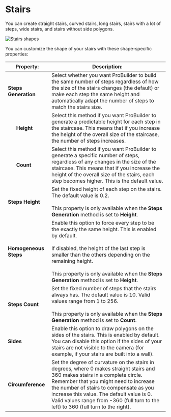 # Stairs

You can create straight stairs, curved stairs, long stairs, stairs with a lot of steps, wide stairs, and stairs without side polygons.

![Stairs shapes](images/shape-tool_stair.png)

You can customize the shape of your stairs with these shape-specific properties:

<!--


| **Property:** | **Description:** |
| :--- | :--- |
| __Steps Generation__ | Select how you want ProBuilder to build steps:<br /><br />- Select the **Height** method if you want ProBuilder to generate a predictable height for each step in the staircase. This means that if you increase the height of the overall size of the staircase, the number of of steps increases.<br />- Select the **Count** method if you want ProBuilder to generate a specific number of steps, regardless of any changes in the size of the staircase. This means that if you increase the height of the overall size of the stairs, each step becomes higher.<br /><br />The default value is the **Count** method. |
| __Steps Height__ | Set the fixed height of each step on the stairs. The default value is 0.2. <br /><br />This property is only available when the **Steps Generation** method is set to **Height**. |
| __Homogeneous Steps__ | Enable this option to force every step to be the exactly the same height. This is enabled by default.<br /><br />This property is only available when the **Steps Generation** method is set to **Height**. |
| __Steps Count__ | Set the fixed number of steps that the stairs always has. The default value is 10. Valid values range from 1 to 256.<br /><br />This property is only available when the **Steps Generation** method is set to **Count**. |
| __Sides__ | Enable this option to draw polygons on the sides of the stairs. This is enabled by default. You can disable this option if the sides of your stairs are not visible to the Camera (for example, if your stairs are built into a wall). |
| __Circumference__ | Set the degree of curvature on the stairs in degrees, where 0 makes straight stairs and 360 makes stairs in a complete circle. Remember that you might need to increase the number of stairs to compensate as you increase this value. The default value is 0. Valid values range from 0 to 360. |

-->



<table>
<thead>
<tr>
<th colspan="2"><strong>Property:</strong></th>
<th><strong>Description:</strong></th>
</tr>
</thead>
<tbody>
<tr>
<td colspan="2"><strong>Steps Generation</strong></td>
<td>Select whether you want ProBuilder to build the same number of steps regardless of how the size of the stairs changes (the default) or make each step the same height and automatically adapt the number of steps to match the stairs size.</td>
</tr>
<tr>
<td></td>
<td><strong>Height</strong></td>
<td>Select this method if you want ProBuilder to generate a predictable height for each step in the staircase. This means that if you increase the height of the overall size of the staircase, the number of steps increases.</td>
</tr>
<tr>
<td></td>
<td><strong>Count</strong></td>
<td>Select this method if you want ProBuilder to generate a specific number of steps, regardless of any changes in the size of the staircase. This means that if you increase the height of the overall size of the stairs, each step becomes higher. This is the default value.</td>
</tr>
<tr>
<td colspan="2"><strong>Steps Height</strong></td>
<td>Set the fixed height of each step on the stairs. The default value is 0.2. <br /><br />This property is only available when the <strong>Steps Generation</strong> method is set to <strong>Height</strong>.</td>
</tr>
<tr>
<td colspan="2"><strong>Homogeneous Steps</strong></td>
<td>Enable this option to force every step to be the exactly the same height. This is enabled by default.<br /><br />If disabled, the height of the last step is smaller than the others depending on the remaining height.<br /><br />This property is only available when the <strong>Steps Generation</strong> method is set to <strong>Height</strong>.</td>
</tr>
<tr>
<td colspan="2"><strong>Steps Count</strong></td>
<td>Set the fixed number of steps that the stairs always has. The default value is 10. Valid values range from 1 to 256.<br /><br />This property is only available when the <strong>Steps Generation</strong> method is set to <strong>Count</strong>.</td>
</tr>
<tr>
<td colspan="2"><strong>Sides</strong></td>
<td>Enable this option to draw polygons on the sides of the stairs. This is enabled by default. You can disable this option if the sides of your stairs are not visible to the camera (for example, if your stairs are built into a wall).</td>
</tr>
<tr>
<td colspan="2"><strong>Circumference</strong></td>
<td>Set the degree of curvature on the stairs in degrees, where 0 makes straight stairs and 360 makes stairs in a complete circle. Remember that you might need to increase the number of stairs to compensate as you increase this value. The default value is 0. Valid values range from -360 (full turn to the left) to 360 (full turn to the right).</td>
</tr>
</tbody>
</table>



